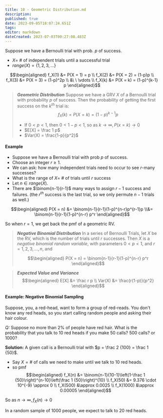 ```yaml
---
title: 10 - Geometric Distribution.md
description: 
published: true
date: 2023-09-05T18:07:24.651Z
tags: 
editor: markdown
dateCreated: 2023-07-03T00:27:08.483Z
---
```


Suppose we have a Bernoulli trial with prob. $p$ of success.
- $X =$ # of independent trials until a successful trial
- $range(X) = \{1, 2, 3, \dots \}$

$$\begin{aligned}
	f_X(1) &= P(X = 1) = p \\
	f_X(2) &= P(X = 2) = (1-p)p \\
	f_X(3) &= P(X = 3) = (1-p)^2p \\
	&\ \ \vdots \\
	f_X(k) &= P(X = k) = (1-p)^{k-1} p
\end{aligned}$$

> ***Geometric Distribution***
> Suppose we have a GRV $X$ of a Bernoulli trial with probability $p$ of success. Then the probability of getting the first success on the $k^{th}$ trial is:
> $$f_X(k) = P(X = k) = (1-p)^{k-1} p$$
> - If $0 < p < 1$, then $0 < 1-p < 1$, so as $k \to \infty, P(x = k) \to 0$
> - $E[X] = \frac 1 p$
> - $Var(X) = \frac{1-p}{p^2}$

#### Example
- Suppose we have a Bernoulli trial with prob $p$ of success.
- Choose an integer $r \ge 1$.
- We can ask: how many independent trials need to occur to see $r$-many successes?
- What is the range of $X =$ # of trials until $r$ success
- Let $n \in range(X)$.
- There are $\binom{n-1}{r-1}$ many ways to assign $r-1$ success and failures. (the $r^{th}$ success is the last trial, so we only permute $n-1$ trials as well.)

$$\begin{aligned}
	P(X = n) &= \binom{n-1}{r-1}(1-p)^{n-r}p^{r-1}p
	\\&= \binom{n-1}{r-1}(1-p)^{n-r} p^r
\end{aligned}$$

So when $r = 1$, we get back the pmf of a geometric RV.

> ***Negative Binomial Distribution***
> In a series of Bernoulli Trials, let $X$ be the RV, which is the number of trials until $r$ successes. Then $X$ is a *negative binomial random variable*, with parameters $0<p<1$, and $r = 1,2,3, \dots, n$, and
> 
> $$\begin{aligned}
> 	P(X = n) = \binom{n-1}{r-1}(1-p)^{n-r} p^r
> \end{aligned}$$


> ***Expected Value and Variance***
> $$\begin{aligned}
> 	E[X] &= \frac r p \\
> 	Var(X) &= \frac{r(1-p)}{p^2}
> \end{aligned}$$


#### Example: Negative Binomial Sampling
Suppose, you, a red-head, want to form a group of red-reads. You don't know any red heads, so you start calling random people and asking their hair colour.

*Q:* Suppose no more than $2\%$ of people have red hair. What is the probability that you talk to 10 red heads if you make 50 calls? 500 calls? or 1000?

**Solution:**
A given call is a Bernoulli trial with $p = \frac 2 {100} = \frac 1 {50}$.
- Say $X=\#$ of calls we need to make until we talk to 10 red heads.
- so pmf
$$\begin{aligned}
	f_X(n) &= \binom{n-1}{10-1}\left(1-\frac 1 {50}\right)^{n-10}\left(\frac 1 {50}\right)^{10} \\
	f_X(50) &= 9.376 \cdot 10^{-9} \approx 0 \\
	f_X(500) &\approx 0.0025 \\
	f_X(1000) &\approx 0.00005
\end{aligned}$$

So as $n \to \infty, f_X(n) \to 0$

In a random sample of 1000 people, we expect to talk to $20$ red heads.


